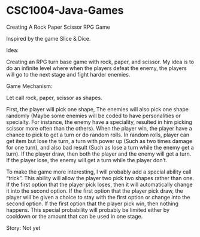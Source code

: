 # CSC1004-Java-Games
Creating A Rock Paper Scissor RPG Game 

Inspired by the game Slice & Dice.

Idea:

Creating an RPG turn base game with rock, paper, and scissor. 
My idea is to do an infinite level where when the players defeat the enemy, the players will go to the next stage and fight harder enemies. 

Game Mechanism:

Let call rock, paper, scissor as shapes.

First, the player will pick one shape, The enemies will also pick one shape randomly (Maybe some enemies will be coded to have personalities or specialty. For instance, the enemy have a speciality, resulted in him picking scissor more often than the others). When the player win, the player have a chance to pick to get a turn or do random rolls. In random rolls, player can get item but lose the turn, a turn with power up (Such as two times damage for one turn), and also bad result (Such as lose a turn while the enemy get a turn). If the player draw, then both the player and the enemy will get a turn. If the player lose, the enemy will get a turn while the player don’t. 

To make the game more interesting, I will probably add a special ability call “trick”. This ability will allow the player two pick two shapes rather than one. If the first option that the player pick loses, then it will automatically change it into the second option. If the first option that the player pick draw, the player will be given a choice to stay with the first option or change into the second option. If the first option that the player pick win, then nothing happens. This special probability will probably be limited either by cooldown or the amount that can be used in one stage.

Story:
Not yet
